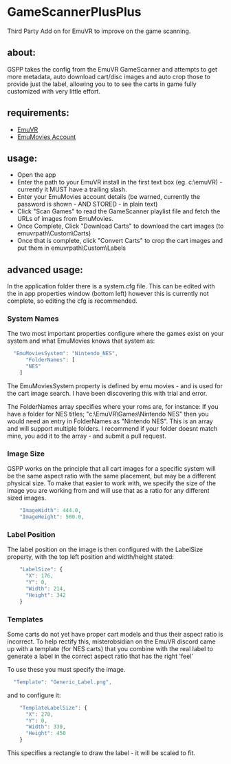 # GameScannerPlusPlus
Third Party Add on for EmuVR to improve on the game scanning.

## about:
GSPP takes the config from the EmuVR GameScanner and attempts to get more metadata, auto download cart/disc images and auto crop those to provide just the label, allowing you to to see the carts in game fully customized with very little effort.

## requirements:
* [EmuVR](http://www.emuvr.net/)
* [EmuMovies Account](https://emumovies.com/)

## usage:
* Open the app
* Enter the path to your EmuVR install in the first text box (eg. c:\emuVR\) - currently it MUST have a trailing slash.
* Enter your EmuMovies account details (be warned, currently the password is shown - AND STORED - in plain text)
* Click "Scan Games" to read the GameScanner playlist file and fetch the URLs of images from EmuMovies.
* Once Complete, Click "Download Carts" to download the cart images (to emuvrpath\Custom\Carts\) 
* Once that is complete, click "Convert Carts" to crop the cart images and put them in emuvrpath\Custom\Labels

## advanced usage:
In the application folder there is a system.cfg file. This can be edited with the in app properties window (bottom left) however this is currently not complete, so editing the cfg is recommended.

### System Names
The two most important properties configure where the games exist on your system and what EmuMovies knows that system as:

```javascript
  "EmuMoviesSystem": "Nintendo_NES",
      "FolderNames": [
      "NES"
    ]
```

The EmuMoviesSystem property is defined by emu movies - and is used for the cart image search. I have been discovering this with trial and error.

The FolderNames array specifies where your roms are, for instance: If you have a folder for NES titles; "c:\EmuVR\Games\Nintendo NES"
then you would need an entry in FolderNames as "Nintendo NES".
This is an array and will support multiple folders. I recommend if your folder doesnt match mine, you add it to the array - and submit a pull request. 

### Image Size

GSPP works on the principle that all cart images for a specific system will be the same aspect ratio with the same placement, but may be a different physical size. To make that easier to work with, we specify the size of the image you are working from and will use that as a ratio for any different sized images.

```javascript
    "ImageWidth": 444.0,
    "ImageHeight": 500.0,
```

### Label Position

The label position on the image is then configured with the LabelSize property, with the top left position and width/height stated:

```javascript
    "LabelSize": {
      "X": 176,
      "Y": 0,
      "Width": 214,
      "Height": 342
    }
```

### Templates

Some carts do not yet have proper cart models and thus their aspect ratio is incorrect. To help rectify this, misterobsidian on the EmuVR discord came up with a template (for NES carts) that you combine with the real label to generate a label in the correct aspect ratio that has the right 'feel'

To use these you must specify the image.

```javascript
  "Template": "Generic_Label.png",
```

and to configure it:

```javascript
    "TemplateLabelSize": {
      "X": 270,
      "Y": 0,
      "Width": 330,
      "Height": 450
    }
```

This specifies a rectangle to draw the label - it will be scaled to fit.



